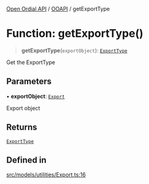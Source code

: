 [Open Ordial API](../../README.md) / [OOAPI](../README.md) / getExportType

# Function: getExportType()

> **getExportType**(`exportObject`): [`ExportType`](../enumerations/ExportType.md)

Get the ExportType

## Parameters

• **exportObject**: [`Export`](../type-aliases/Export.md)

Export object

## Returns

[`ExportType`](../enumerations/ExportType.md)

## Defined in

[src/models/utilities/Export.ts:16](https://github.com/open-ordinal/open-ordinal-api/blob/88ef2e4467b13c07bb5a3ef3483343248c1aa38d/src/models/utilities/Export.ts#L16)
